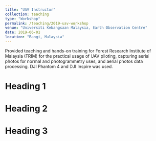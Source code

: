 ```yaml
---
title: "UAV Instructor"
collection: teaching
type: "Workshop"
permalink: /teaching/2019-uav-workshop
venue: "Universiti Kebangsaan Malaysia, Earth Observation Centre"
date: 2019-06-01
location: "Bangi, Malaysia"
---
```


Provided teaching and hands-on training for Forest Research Institute of Malaysia (FRIM) for the practical usage of UAV piloting, capturing aerial photos for normal and photogrammetry uses, and aerial photos data processing. DJI Phantom 4 and DJI Inspire was used.

Heading 1
======

Heading 2
======

Heading 3
======
